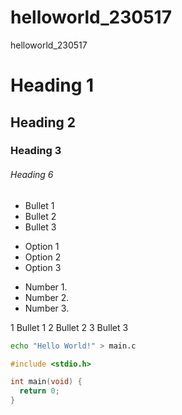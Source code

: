 # helloworld_230517
helloworld_230517

# Heading 1
## Heading 2
### Heading 3
###### Heading 6

- Bullet 1
- Bullet 2
- Bullet 3

+ Option 1
+ Option 2
+ Option 3

* Number 1.
* Number 2.
* Number 3.

1 Bullet 1
2 Bullet 2
3 Bullet 3

```bash
echo "Hello World!" > main.c
```

```c
#include <stdio.h>

int main(void) {
  return 0;
}
```

